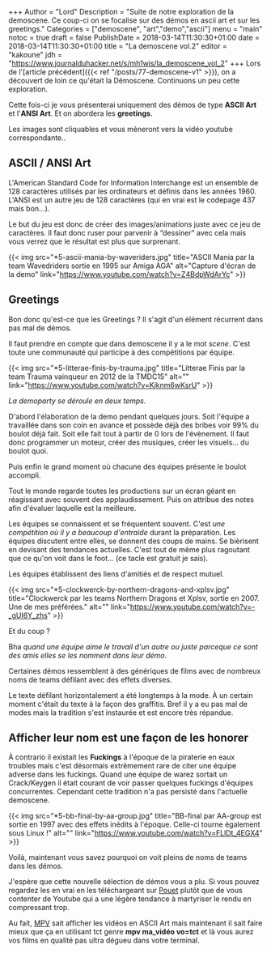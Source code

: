+++
Author = "Lord"
Description = "Suite de notre exploration de la demoscene. Ce coup-ci on se focalise sur des démos en ascii art et sur les greetings."
Categories = ["demoscene", "art","demo","ascii"]
menu = "main"
notoc = true
draft = false
PublishDate = 2018-03-14T11:30:30+01:00
date = 2018-03-14T11:30:30+01:00
title = "La demoscene vol.2"
editor = "kakoune"
jdh = "https://www.journalduhacker.net/s/mh1wis/la_demoscene_vol_2"
+++
Lors de l'[article précédent]({{< ref "/posts/77-demoscene-v1" >}}), on a découvert de loin ce qu'était la Démoscene.
Continuons un peu cette exploration.

Cette fois-ci je vous présenterai uniquement des démos de type **ASCII Art** et l'**ANSI Art**.
Et on abordera les **greetings**.

Les images sont cliquables et vous mèneront vers la vidéo youtube correspondante..

## ASCII / ANSI Art

L'American Standard Code for Information Interchange est un ensemble de 128 caractères utilisés par les ordinateurs et définis dans les années 1960.
L'ANSI est un autre jeu de 128 caractères (qui en vrai est le codepage 437 mais bon…).

Le but du jeu est donc de créer des images/animations juste avec ce jeu de caractères.
Il faut donc ruser pour parvenir à “dessiner” avec cela mais vous verrez que le résultat est plus que surprenant.

{{< img src="*5-ascii-mania-by-waveriders.jpg" title="ASCII Mania par la team Wavedriders sortie en 1995 sur Amiga AGA" alt="Capture d'écran de la demo" link="https://www.youtube.com/watch?v=Z4BdpWdArYc"  >}}

## Greetings

Bon donc qu'est-ce que les Greetings ?
Il s'agit d'un élément récurrent dans pas mal de démos.

Il faut prendre en compte que dans demoscene il y a le mot *scene*.
C'est toute une communauté qui participe à des compétitions par équipe.

{{< img src="*5-litterae-finis-by-trauma.jpg" title="Litterae Finis par la team Trauma vainqueur en 2012 de la TMDC15" alt="" link="https://www.youtube.com/watch?v=Kjknm6wKsrU" >}} 

*La demoparty se déroule en deux temps.*

D'abord l'élaboration de la demo pendant quelques jours.
Soit l'équipe a travaillée dans son coin en avance et possède déjà des bribes voir 99% du boulot déjà fait.
Soit elle fait tout à partir de 0 lors de l'évènement.
Il faut donc programmer un moteur, créer des musiques, créer les visuels… du boulot quoi.

Puis enfin le grand moment où chacune des équipes présente le boulot accompli.

Tout le monde regarde toutes les productions sur un écran géant en réagissant avec souvent des applaudissement.
Puis on attribue des notes afin d'évaluer laquelle est la meilleure.

Les équipes se connaissent et se fréquentent souvent.
C'est *une compétition où il y a beaucoup d'entraide* durant la préparation.
Les équipes discutent entre elles, se donnent des coups de mains.
Se bièrisent en devisant des tendances actuelles.
C'est tout de même plus ragoutant que ce qu'on voit dans le foot… (ce tacle est gratuit je sais).

Les équipes établissent des liens d'amitiés et de respect mutuel.

{{< img src="*5-clockwerck-by-northern-dragons-and-xplsv.jpg" title="Clockwerck par les teams Northern Dragons et Xplsv, sortie en 2007. Une de mes préférées." alt="" link="https://www.youtube.com/watch?v=-_gUI6Y_zhs" >}}


Et du coup ?

Bha *quand une équipe aime le travail d'un  autre ou juste parceque ce sont des amis elles se les nomment dans leur démo.*

Certaines démos ressemblent à des génériques de films avec de nombreux noms de teams défilant avec des effets diverses.

Le texte défilant horizontalement a été longtemps à la mode.
À un certain moment c'était du texte à la façon des graffitis.
Bref il y a eu pas mal de modes mais la tradition s'est instaurée et est encore très répandue.

## Afficher leur nom est une façon de les honorer

À contrario il existait les **Fuckings** à l'époque de la piraterie en eaux troubles mais c'est désormais extrêmement rare de citer une équipe adverse dans les fuckings.
Quand une équipe de warez sortait un Crack/Keygen il était courant de voir passer quelques fuckings d'équipes concurrentes.
Cependant cette tradition n'a pas persisté dans l'actuelle demoscene.

{{< img src="*5-bb-final-by-aa-group.jpg" title="BB-final par AA-group est sortie en 1997 avec des effets inédits à l'époque. Celle-ci tourne également sous Linux !" alt="" link="https://www.youtube.com/watch?v=FLlDt_4EGX4" >}}

Voilà, maintenant vous savez pourquoi on voit pleins de noms de teams dans les démos.

J'espère que cette nouvelle sélection de démos vous a plu.
Si vous pouvez regardez les en vrai en les téléchargeant sur [Pouet](https://www.pouet.net) plutôt que de vous contenter de Youtube qui a une légère tendance à martyriser le rendu en compressant trop.

Au fait, [MPV](https://mpv.io/) sait afficher les vidéos en ASCII Art mais maintenant il sait faire mieux que ça en utilisant tct genre **mpv ma_vidéo vo=tct** et là vous aurez vos films en qualité pas ultra dégueu dans votre terminal.

